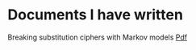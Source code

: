 # Documents I have written
Breaking substitution ciphers with Markov models [Pdf](docs/Breaking_1.2.pdf) 
